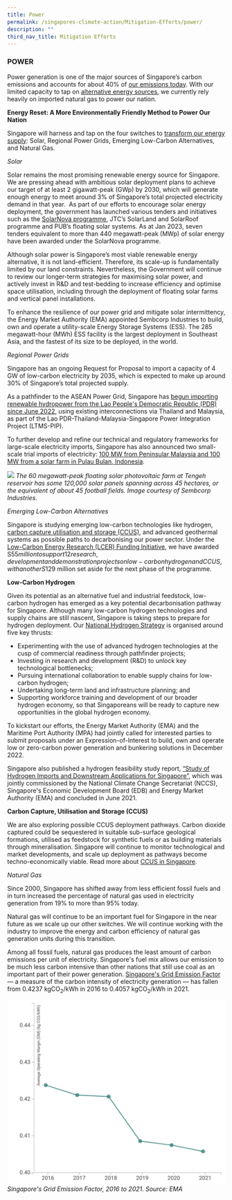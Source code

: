```yaml
---
title: Power
permalink: /singapores-climate-action/Mitigation-Efforts/power/
description: ""
third_nav_title: Mitigation Efforts
---
```

### POWER
Power generation is one of the major sources of Singapore’s carbon emissions and accounts for about 40% of [our emissions today](/singapores-climate-action/Singapores-Climate-Targets/singapore-emissions-profile/).  With our limited capacity to tap on [alternative energy sources](/singapores-climate-action/singapore-approach-to-alternative-energy/), we currently rely heavily on imported natural gas to power our nation.

**Energy Reset: A More Environmentally Friendly Method to Power Our Nation**

Singapore will harness and tap on the four switches to [transform our energy supply](https://www.greenplan.gov.sg/key-focus-areas/energy-reset/): Solar, Regional Power Grids, Emerging Low-Carbon Alternatives, and Natural Gas.

_Solar_ 

Solar remains the most promising renewable energy source for Singapore. We are pressing ahead with ambitious solar deployment plans to achieve our target of at least 2 gigawatt-peak (GWp) by 2030, which will generate enough energy to meet around 3% of Singapore’s total projected electricity demand in that year.  As part of our efforts to encourage solar energy deployment, the government has launched various  tenders and initiatives such as the [SolarNova programme](https://www.hdb.gov.sg/about-us/our-role/smart-and-sustainable-living/solarnova-page), JTC’s SolarLand and SolarRoof programme and PUB’s floating solar systems. As at Jan 2023, seven tenders equivalent to more than 440 megawatt-peak (MWp) of solar energy have been awarded under the SolarNova programme.

Although solar power is Singapore’s most viable renewable energy alternative, it is not land-efficient. Therefore, its scale-up is fundamentally limited by our land constraints. Nevertheless, the Government will continue to review our longer-term strategies for maximising solar power, and actively invest in R&D and test-bedding to increase efficiency and optimise space utilisation, including through the deployment of floating solar farms and vertical panel installations.

To enhance the resilience of our power grid and mitigate solar intermittency, the Energy Market Authority (EMA) appointed Sembcorp Industries to build, own and operate a utility-scale Energy Storage Systems (ESS). The 285 megawatt-hour (MWh) ESS facility is the largest deployment in Southeast Asia, and the fastest of its size to be deployed, in the world.

_Regional Power Grids_

Singapore has an ongoing Request for Proposal to import a capacity of 4 GW of low-carbon electricity by 2035, which is expected to make up around 30% of Singapore’s total projected supply.

As a pathfinder to the ASEAN Power Grid, Singapore has [begun importing renewable hydropower from the Lao People's Democratic Republic (PDR) since June 2022](https://www.ema.gov.sg/media_release.aspx?news_sid=20220623UjiFDR2aZUxy), using existing interconnections via Thailand and Malaysia, as part of the Lao PDR-Thailand-Malaysia-Singapore Power Integration Project (LTMS-PIP).

To further develop and refine our technical and regulatory frameworks for large-scale electricity imports, Singapore has also announced two small-scale trial imports of electricity: [100 MW from Peninsular Malaysia and 100 MW from a solar farm in Pulau Bulan, Indonesia](https://www.ema.gov.sg/electricity-imports.aspx). 

![](/images/Aerial%20View%20-%20Sembcorp%20Tengeh%20Floating%20Solar%20Farm,%20Singapore.png)
*The 60 megawatt-peak floating solar photovoltaic farm at Tengeh reservoir has some 120,000 solar panels spanning across 45 hectares, or the equivalent of about 45 football fields. Image courtesy of Sembcorp Industries.*

_Emerging Low-Carbon Alternatives_

Singapore is studying emerging low-carbon technologies like hydrogen, [carbon capture utilisation and storage (CCUS)](/singapores-climate-action/mitigation-efforts/industry/), and advanced geothermal systems as possible paths to decarbonising our power sector. Under the [Low-Carbon Energy Research (LCER) Funding Initiative](https://www.a-star.edu.sg/research/funding-opportunities/lcer-fi-grant), we have awarded S$55 million to support 12 research, development and demonstration projects on low-carbon hydrogen and CCUS, with another S$129 million set aside for the next phase of the programme.

**Low-Carbon Hydrogen**
<a name ="LowCarbonHydrogen"></a>

Given its potential as an alternative fuel and industrial feedstock, low-carbon hydrogen has emerged as a key potential decarbonisation pathway for Singapore. Although many low-carbon hydrogen technologies and supply chains are still nascent, Singapore is taking steps to prepare for hydrogen deployment. Our [National Hydrogen Strategy](https://www.mti.gov.sg/Industries/Hydrogen) is organised around five key thrusts:

* Experimenting with the use of advanced hydrogen technologies at the cusp of commercial readiness through pathfinder projects;
* Investing in research and development (R&D) to unlock key technological bottlenecks;
* Pursuing international collaboration to enable supply chains for low-carbon hydrogen;
* Undertaking long-term land and infrastructure planning; and
* Supporting workforce training and development of our broader hydrogen economy, so that Singaporeans will be ready to capture new opportunities in the global hydrogen economy.

To kickstart our efforts, the Energy Market Authority (EMA) and the Maritime Port Authority (MPA) had jointly called for interested parties to submit proposals under an Expression-of-Interest to build, own and operate low or zero-carbon power generation and bunkering solutions in December 2022.

Singapore also published a hydrogen feasibility study report, [“Study of Hydrogen Imports and Downstream Applications for Singapore”](https://file.go.gov.sg/studyofhydrogenimportsanddownstreamapplicationsforsingapore.pdf), which was jointly commissioned by the National Climate Change Secretariat (NCCS), Singapore's Economic Development Board (EDB) and Energy Market Authority (EMA) and concluded in June 2021.

**Carbon Capture, Utilisation and Storage (CCUS)**

We are also exploring possible CCUS deployment pathways. Carbon dioxide captured could be sequestered in suitable sub-surface geological formations, utilised as feedstock for synthetic fuels or as building materials through mineralisation. Singapore will continue to monitor technological and market developments, and scale up deployment as pathways become techno-economically viable. Read more about [CCUS in Singapore](/singapores-climate-action/mitigation-efforts/industry/).

_Natural Gas_

Since 2000, Singapore has shifted away from less efficient fossil fuels and in turn increased the percentage of natural gas used in electricity generation from 19% to more than 95% today. 

Natural gas will continue to be an important fuel for Singapore in the near future as we scale up our other switches. We will continue working with the industry to improve the energy and carbon efficiency of natural gas generation units during this transition. 

Among all fossil fuels, natural gas produces the least amount of carbon emissions per unit of electricity. Singapore's fuel mix allows our emission to be much less carbon intensive than other nations that still use coal as an important part of their power generation. [Singapore's Grid Emission Factor](https://www.ema.gov.sg/statistic.aspx?sta_sid=20140729MPY03nTHx2a1) — a measure of the carbon intensity of electricity generation — has fallen from 0.4237 kgCO<sub>2</sub>/kWh in 2016 to 0.4057 kgCO<sub>2</sub>/kWh in 2021.

![](/images/EMA_Singapore's%20Grid%20Emission%20Factor.png)
*Singapore's Grid Emission Factor, 2016 to 2021. Source: EMA*